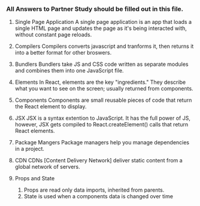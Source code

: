 ### All Answers to Partner Study should be filled out in this file.

1. Single Page Application
A single page application is an app that loads a single HTML page and updates the page as it's being interacted with, without constant page reloads.

2. Compilers 
Compilers converts javascript and tranforms it, then returns it into a better format for other broswers.

3. Bundlers
Bundlers take JS and CSS code written as separate modules and combines them into one JavaScript file.

4. Elements
In React, elements are the key "ingredients." They describe what you want to see on the screen; usually returned from components. 

5. Components
Components are small reusable pieces of code that return the React element to display.

6. JSX
JSX is a syntax extention to JavaScript. It has the full power of JS, however, JSX gets compiled to React.createElement() calls that return React elements.

7. Package Mangers
Package managers help you manage dependencies in a project.

8. CDN
CDNs [Content Delivery Network] deliver static content from a global network of servers.

9. Props and State
    1. Props are read only data imports, inherited from parents.
    2. State is used when a components data is changed over time
